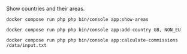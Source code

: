 Show countries and their areas.

`docker compose run php php bin/console app:show-areas`

`docker compose run php php bin/console app:add-country GB, NON_EU`

`docker compose run php php bin/console app:calculate-commissions /data/input.txt`

